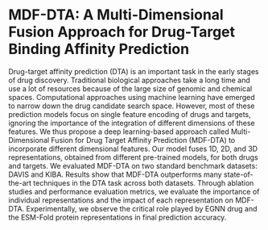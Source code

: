 **<h1>MDF-DTA: A Multi-Dimensional Fusion Approach for Drug-Target Binding Affinity Prediction</h1>**
Drug-target affinity prediction (DTA) is an important task in the early stages of drug discovery. Traditional biological approaches take a long time and use a lot of resources because of the large size of genomic and chemical spaces. Computational approaches using machine learning have emerged to narrow down the drug candidate search space. However, most of these prediction models focus on single feature encoding of drugs and targets, ignoring the importance of the integration of different dimensions of these features. We thus propose a deep learning-based approach called Multi-Dimensional Fusion for Drug Target Affinity Prediction (MDF-DTA) to incorporate different dimensional features. Our model fuses 1D, 2D, and 3D representations, obtained from different pre-trained models, for both drugs and targets. We evaluated MDF-DTA on two standard benchmark datasets: DAVIS and KIBA. Results show that MDF-DTA outperforms many state-of-the-art techniques in the DTA task across both datasets. Through ablation studies and performance evaluation metrics, we evaluate the importance of individual representations and the impact of each representation on MDF-DTA. Experimentally, we observe the critical role played by EGNN drug and the ESM-Fold protein representations in final prediction accuracy.
